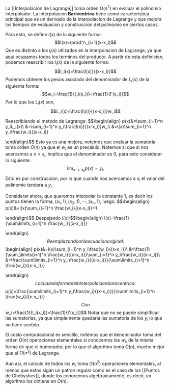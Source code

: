 La [[Interpolación de Lagrange]] toma orden $O(n^2)$ en evaluar el polinomio interpolador.
La interpolacion **Baricentrica** tiene como caracteristica principal que es un derivado de la interpolacion de Lagrange y que mejora los tiempos de evaluacion y construccion del polinomio en ciertos casos.

Para esto, se define  $l(x)$ de la siguiente forma:
$$l(x)=\prod^n_{i=1}(x-x_i)$$
Que es distinto a los $l_i(x)$ utlizados en la interpolacion de Lagrange, ya que aqui ocupamos todos los terminos del producto.
A partir de esta definicion, podemos reescribir los $l_i(x)$ de la siguiente forma:
$$l_i(x)=\frac{l(x)}{(x-x_i)}$$
Podemos obtener los pesos asociado del denominador de $L_i(x)$ de la siguiente forma:
$$w_i=\frac{1}{l_i(x_i)}=\frac{1}{l'(x_i)}$$
Por lo que los $L_i(x)$ son,$$L_i(x)=\frac{l(x)}{(x-x_i)}w_i$$

Reescribiendo el metodo de Lagrange: $$\begin{align}
p(x)&=\sum_{i=1}^n y_iL_i(x)\\
&=\sum_{i=1}^n y_i\frac{l(x)}{(x-x_i)}w_i\\
&=l(x)\sum_{i=1}^n y_i\frac{w_i}{(x-x_i)}

\end{align}$$
Esto ya es una mejora, notemos que evaluar la sumatoria toma orden $O(n)$ ya que el $w_i$ es un precalulo.
Notemos si que si nos acercamos a $x=x_i$, implica que el denominador es 0, para esto considerar lo siguiente:
$$\lim_{x\rightarrow x_k}p(x)=y_k$$
Esto es por construccion, por lo que cuando nos acercamos a $x_i$ el valor del polinomio tendera a $y_i$.

Considerar ahora, que queremos interpolar la constante 1, es decir los puntos tienen la forma, $(x_1,1),(x_2,1),\cdots,(x_n,1)$, luego:
$$\begin{align}
p(x)&=l(x)\sum_{i=1}^n \frac{w_i}{(x-x_i)}=1

\end{align}$$
Despejando $l(x)$:$$\begin{align}
l(x)=\frac{1}{\sum\limits_{i=1}^n \frac{w_i}{(x-x_i)}}

\end{align}$$
Reemplazando en la ecuacion original:$$\begin{align}
p(x)&=l(x)\sum_{i=1}^n y_i\frac{w_i}{(x-x_i)}\\
&=\frac{1}{\sum_\limits{i=1}^n \frac{w_i}{(x-x_i)}}\sum_{i=1}^n y_i\frac{w_i}{(x-x_i)}\\
&=\frac{\sum\limits_{i=1}^n y_i\frac{w_i}{(x-x_i)}}{\sum\limits_{i=1}^n \frac{w_i}{(x-x_i)}}

\end{align}$$
Lo cual es la forma de la interpolacion barocentrica:$$p(x)=\frac{\sum\limits_{i=1}^n y_i\frac{w_i}{(x-x_i)}}{\sum\limits_{i=1}^n \frac{w_i}{(x-x_i)}}$$
Con $$w_i=\frac{1}{l_i(x_i)}=\frac{1}{l'(x_i)}$$
Notar que no se puede simplificar las sumatorias, ya que simplemente quedaria las sumatoria de los $y_i$ lo que no tiene sentido.

El costo computacional es sencillo, notemos que el denominador toma del orden $O(n)$  operaciones elementales si conocemos los $w_i$, de la misma forma de que el numerador, por lo que el algoritmo toma $O(n)$, mucho mejor que el $O(n^2)$ de Lagrange.

Aun asi, el calculo de todos los $w_i$ toma $O(n^2)$ operaciones elementales, al menos que estos sigan un patron regular como es el caso de los [[Puntos de Chebyshev]], donde los conocemos algebraicamente, es decir, un algoritmo los obtiene en $O(n)$.